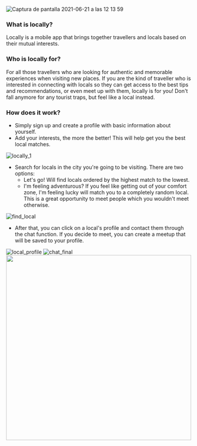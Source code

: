 ![Captura de pantalla 2021-06-21 a las 12 13 59](https://user-images.githubusercontent.com/68306689/122746337-33b8c900-d28a-11eb-8c0e-b3528866fc2b.png)

### What is locally?
Locally is a mobile app that brings together travellers and locals based on their mutual interests. 

### Who is locally for? 
For all those travellers who are looking for authentic and memorable experiences when visiting new places. If you are the kind of traveller who is interested in connecting with locals so they can get access to the best tips and recommendations, or even meet up with them, locally is for you! Don't fall anymore for any tourist traps, but feel like a local instead. 

### How does it work?
* Simply sign up and create a profile with basic information about yourself.
* Add your interests, the more the better! This will help get you the best local matches. 

![locally_1](https://user-images.githubusercontent.com/68306689/122742470-43361300-d286-11eb-94e1-5485ae3040cd.png)


* Search for locals in the city you're going to be visiting. 
 There are two options: 
  * Let's go! Will find locals ordered by the highest match to the lowest. 
  * I'm feeling adventurous? If you feel like getting out of your comfort zone, I'm feeling lucky will match you to a completely random local. This is a great opportunity to meet people which you wouldn't meet otherwise. 
 
![find_local](https://user-images.githubusercontent.com/68306689/122744745-9610ca00-d288-11eb-9813-eab17bd49263.png)


* After that, you can click on a local's profile and contact them through the chat function. If you decide to meet, you can create a meetup that will be saved to your profile. 

![local_profile](https://user-images.githubusercontent.com/68306689/122750844-51d4f800-d28f-11eb-89f9-79c39165df4a.png)
![chat_final](https://user-images.githubusercontent.com/68306689/122750865-58fc0600-d28f-11eb-9327-cc375de15779.png)
<img src="https://user-images.githubusercontent.com/68306689/122750865-58fc0600-d28f-11eb-9327-cc375de15779.png" height="500">
